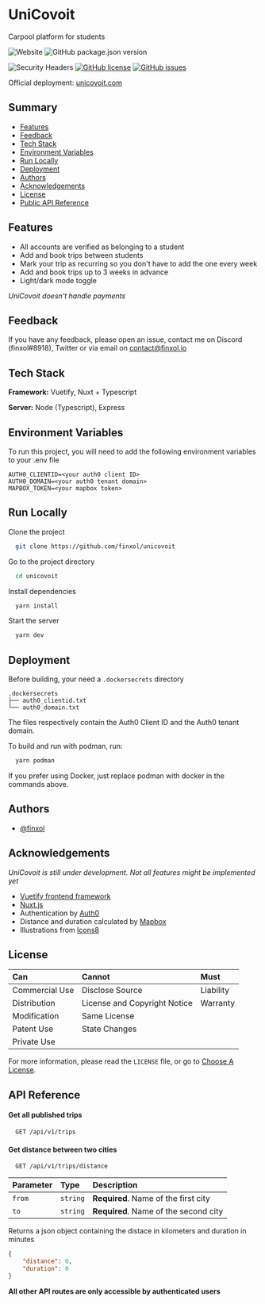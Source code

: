 # UniCovoit

Carpool platform for students

![Website](https://img.shields.io/website?down_color=lightgrey&down_message=offline&label=unicovoit&up_color=green&up_message=online&url=https%3A%2F%2Fcovoit.ozna.me)
![GitHub package.json version](https://img.shields.io/github/package-json/v/finxol/unicovoit)

![Security Headers](https://img.shields.io/security-headers?url=https%3A%2F%2Fcovoit.ozna.me)
[![GitHub license](https://img.shields.io/github/license/finxol/unicovoit)](https://github.com/finxol/unicovoit/blob/main/LICENSE)
[![GitHub issues](https://img.shields.io/github/issues/finxol/unicovoit)](https://github.com/finxol/unicovoit/issues)

Official deployment: [unicovoit.com](https://covoit.ozna.me)

## Summary

- [Features](#features)
- [Feedback](#feedback)
- [Tech Stack](#tech-stack)
- [Environment Variables](#environment-variables)
- [Run Locally](#run-locally)
- [Deployment](#deployment)
- [Authors](#authors)
- [Acknowledgements](#acknowledgements)
- [License](#license)
- [Public API Reference](#api-reference)

## Features

- All accounts are verified as belonging to a student
- Add and book trips between students
- Mark your trip as recurring so you don't have to add the one every week
- Add and book trips up to 3 weeks in advance
- Light/dark mode toggle

*UniCovoit doesn't handle payments*

## Feedback

If you have any feedback, please open an issue, contact me on Discord (finxol#8918), Twitter or via email on
contact@finxol.io

## Tech Stack

**Framework:** Vuetify, Nuxt + Typescript

**Server:** Node (Typescript), Express

## Environment Variables

To run this project, you will need to add the following environment variables to your .env file

```env
AUTH0_CLIENTID=<your auth0 client ID>
AUTH0_DOMAIN=<your auth0 tenant domain>
MAPBOX_TOKEN=<your mapbox token>
```

## Run Locally

Clone the project

```bash
  git clone https://github.com/finxol/unicovoit
```

Go to the project directory

```bash
  cd unicovoit
```

Install dependencies

```bash
  yarn install
```

Start the server

```bash
  yarn dev
```

## Deployment

Before building, your need a `.dockersecrets` directory

```files
.dockersecrets
├── auth0_clientid.txt
└── auth0_domain.txt
```

The files respectively contain the Auth0 Client ID and the Auth0 tenant domain.

To build and run with podman, run:

```bash
  yarn podman
```

If you prefer using Docker, just replace podman with docker in the commands above.

## Authors

- [@finxol](https://www.github.com/finxol)

## Acknowledgements

*UniCovoit is still under development. Not all features might be implemented yet*

- [Vuetify frontend framework](https://vuetifyjs.com)
- [Nuxt.js](https://nuxtjs.org)
- Authentication by [Auth0](https://auth0.com)
- Distance and duration calculated by [Mapbox](https://www.mapbox.com)
- Illustrations from [Icons8](https://icons8.com/)

## License

| Can            | Cannot                       | Must      |
|:---------------|:-----------------------------|:----------|
| Commercial Use | Disclose Source              | Liability |
| Distribution   | License and Copyright Notice | Warranty  |
| Modification   | Same License                 |           |
| Patent Use     | State Changes                |           |
| Private Use    |                              |           |

For more information, please read the `LICENSE` file, or go to
[Choose A License](https://choosealicense.com/licenses/agpl-3.0/).

## API Reference

#### Get all published trips

```http
  GET /api/v1/trips
```

#### Get distance between two cities

```http
  GET /api/v1/trips/distance
```

| Parameter | Type     | Description                           |
|:----------|:---------|:--------------------------------------|
| `from`    | `string` | **Required**. Name of the first city  |
| `to`      | `string` | **Required**. Name of the second city |

Returns a json object containing the distace in kilometers and duration in minutes

```json
{
    "distance": 0,
    "duration": 0
}
```

**All other API routes are only accessible by authenticated users**

